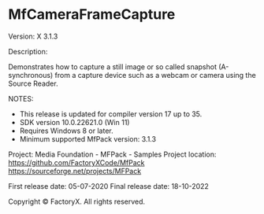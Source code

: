 # MfCameraFrameCapture

Version: X 3.1.3

Description:

  Demonstrates how to capture a still image or so called snapshot (A-synchronous) from a capture device such as a webcam or camera using the Source Reader.

NOTES: 
 - This release is updated for compiler version 17 up to 35.
 - SDK version 10.0.22621.0 (Win 11)
 - Requires Windows 8 or later.
 - Minimum supported MfPack version: 3.1.3

Project: Media Foundation - MFPack - Samples
Project location: https://github.com/FactoryXCode/MfPack
                          https://sourceforge.net/projects/MFPack

First release date: 05-07-2020
Final release date: 18-10-2022

Copyright © FactoryX. All rights reserved.